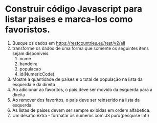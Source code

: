 # Construir código Javascript para listar paises e marca-los como favoristos.

1. Busque os dados em https://restcountries.eu/rest/v2/all
2. transforme os dados de uma forma que somente os seguintes itens sejam disponiveis
   1. nome
   2. bandeira
   3. populacao
   4. id(NumericCode)
3. Mostre a quantidade de paises e o total de população na lista da esquerda e da direita
4. Ao adicionar ao favoritos, o país deve ser movido da esquerda para a direita
5. Ao remover dos favoritos, o pais deve ser reinserido na lista da esquerda
6. As listas de países devem ser sempre exibidas em ordem alfabetica.
7. Um desafio extra - formatar os numeros com JS puro(pesquise Intl)
